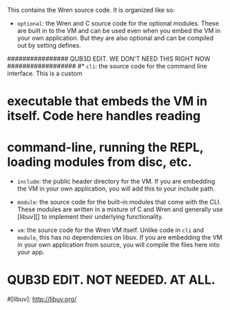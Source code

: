 This contains the Wren source code. It is organized like so:

*   `optional`: the Wren and C source code for the optional modules. These are
    built in to the VM and can be used even when you embed the VM in your own
    application. But they are also optional and can be compiled out by setting
    defines.

################ QUB3D EDIT. WE DON'T NEED THIS RIGHT NOW ##################
#*   `cli`: the source code for the command line interface. This is a custom
#    executable that embeds the VM in itself. Code here handles reading
#    command-line, running the REPL, loading modules from disc, etc.

*   `include`: the public header directory for the VM. If you are embedding the
    VM in your own application, you will add this to your include path.

*   `module`: the source code for the built-in modules that come with the CLI.
    These modules are written in a mixture of C and Wren and generally use
    [libuv][] to implement their underlying functionality.

*   `vm`: the source code for the Wren VM itself. Unlike code in `cli` and
    `module`, this has no dependencies on libuv. If you are embedding the VM in
    your own application from source, you will compile the files here into your
    app.

# QUB3D EDIT. NOT NEEDED. AT ALL.
#[libuv]: http://libuv.org/
